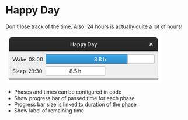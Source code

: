 # Happy Day

Don't lose track of the time. Also, 24 hours is actually quite a lot of hours!

![Screenshot](screenshot.png)

* Phases and times can be configured in code
* Show progress bar of passed time for each phase
* Progress bar size is linked to duration of the phase
* Show label of remaining time
